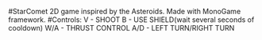 #StarComet
2D game inspired by the Asteroids. Made with MonoGame framework.
#Controls: 
V - SHOOT
B - USE SHIELD(wait several seconds of cooldown)
W/A - THRUST CONTROL
A/D - LEFT TURN/RIGHT TURN

